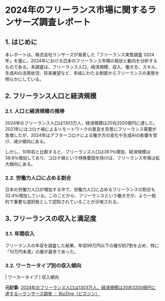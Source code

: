 # 2024年のフリーランス市場に関するランサーズ調査レポート

## 1. はじめに

本レポートは、株式会社ランサーズが発表した「フリーランス実態調査 2024年」を基に、2024年における日本のフリーランス市場の現状と動向を分析するものである。本調査は、フリーランス人口、経済規模、収入、働き方、スキル、生成AIの活用状況、将来展望など、多岐にわたる側面からフリーランスの実態を明らかにしている。

## 2. フリーランス人口と経済規模

### 2.1. 人口と経済規模の推移

2024年のフリーランス人口は1303万人、経済規模は20兆3200億円に達した。2021年にはコロナ禍によるリモートワークの普及を背景にフリーランス需要が急増したが、2024年はアフターコロナによる働き方の変化や生成AIの影響を受け、減少傾向にある。

しかし、10年前と比較すると、フリーランス人口は39.1％増加、経済規模は38.8％増加しており、コロナ禍という特殊要因を除けば、フリーランス市場は拡大傾向にある。

### 2.2. 労働力人口に占める割合

日本の労働力人口が増加する中で、労働力人口に占めるフリーランスの割合も32.4％増加している。このことから、フリーランスという働き方が、より一般的で重要な選択肢として認知されていることが示唆される。

## 3. フリーランスの収入と満足度

### 3.1. 年間収入

フリーランスの年収を調査した結果、年収99万円以下の層が約7割を占め、特に「10万円未満」の層が最多であった。

### 3.2. ワーカータイプ別の収入傾向

| ワーカータイプ | 収入傾向 

**元記事:** [2024年のフリーランス人口は1303万人、経済規模は20兆3200億円に達する—ランサーズ調査 ｜ BizZine（ビズジン）](https://bizzine.jp/article/detail/11359)